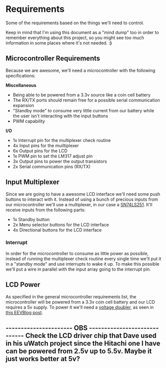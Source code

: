 # Requirements

Some of the requirements based on the things we'll need to control.

Keep in mind that I'm using this document as a "mind dump" too in order to remember everything about this project, so you might see too much information in some places where it's not needed. **:)**


## Microcontroller Requirements

Because we are awesome, we'll need a microcontroller with the following specifications:

**Miscellaneous**

  - Being able to be powered from a 3.3v source like a coin cell battery
  - The RX/TX ports should remain free for a possible serial communication expansion
  - "Standby mode" to consume very little current from our battery while the user isn't interacting with the input buttons
  - PWM capability

**I/O**

  - 1x Interrupt pin for the multiplexer check routine
  - 4x Input pins for the muiltiplexer
  - 6x Output pins for the LCD
  - 1x PWM pin to set the LM317 adjust pin
  - 3x Output pins to power the output transistors
  - 2x Serial communication pins (RX/TX)


## Input Multiplexer

Since we are going to have a awesome LCD interface we'll need some push buttons to interact with it. Instead of using a bunch of precious inputs from our microcontroller we'll use a multiplexer, in our case a [SN74LS251](datasheet-link). It'll receive inputs from the following parts:

  - 1x Standby button
  - 2x Menu selector buttons for the LCD interface
  - 4x Directional buttons for the LCD interface

### Interrupt

In order for the microcontroller to consume as little power as possible, instead of running the multiplexer check routine every single time we'll put it in a "standby mode" and use interrupts to wake it up. To make this possible we'll put a wire in parallel with the input array going to the interrupt pin.


## LCD Power

As specified in the general microcontroller requirements list, the microcontroller will be powered from a 3.3v coin cell battery and our LCD requires a 5v supply. To power it we'll need a [voltage doubler](link-to-wikipedia-here), as seen in [this EEVBlog post](link-to-post-here).

---------------------- OBS -----------------------------
Check the LCD driver chip that Dave used in his uWatch project since the Hitachi one I have can be powered from 2.5v up to 5.5v. Maybe it just works better at 5v?
--------------------------------------------------------
